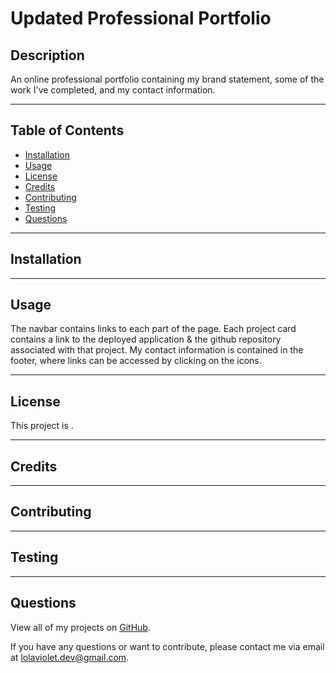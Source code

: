 # Updated Professional Portfolio


## Description
An online professional portfolio containing my brand statement, some of the work I've completed, and my contact information. 

---

## Table of Contents
* [Installation](#installation)
* [Usage](#usage)
* [License](#license)
* [Credits](#credits)
* [Contributing](#contributing)
* [Testing](#testing)
* [Questions](#questions)

---

## Installation 


---

## Usage
The navbar contains links to each part of the page. Each project card contains a link to the deployed application & the github repository associated with that project. My contact information is contained in the footer, where links can be accessed by clicking on the icons. 

---

## License
This project is .

---

## Credits


---

## Contributing


---

## Testing


---

## Questions
View all of my projects on [GitHub](https://github.com/lola-violet).

If you have any questions or want to contribute, please contact me via email at [lolaviolet.dev@gmail.com](mailto:lolaviolet.dev@gmail.com).